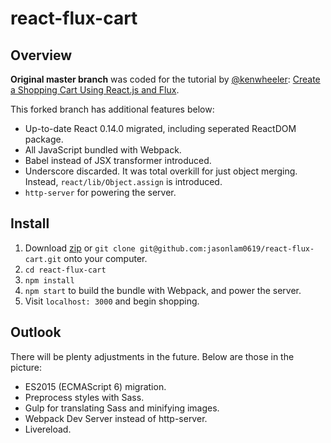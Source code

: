 react-flux-cart
===============

## Overview

**Original master branch** was coded for the tutorial by [@kenwheeler](https://twitter.com/ken_wheeler): [Create a Shopping Cart Using React.js and Flux](https://scotch.io/tutorials/creating-a-simple-shopping-cart-with-react-js-and-flux).

This forked branch has additional features below:

* Up-to-date React 0.14.0 migrated, including seperated ReactDOM package.
* All JavaScript bundled with Webpack.
* Babel instead of JSX transformer introduced.
* Underscore discarded. It was total overkill for just object merging. Instead, `react/lib/Object.assign` is introduced.
* `http-server` for powering the server.

## Install

1. Download [zip](https://github.com/jasonlam0619/react-flux-cart/archive/master.zip) or `git clone git@github.com:jasonlam0619/react-flux-cart.git` onto your computer.
2. `cd react-flux-cart`
3. `npm install`
4. `npm start` to build the bundle with Webpack, and power the server.
5. Visit `localhost: 3000` and begin shopping.

## Outlook

There will be plenty adjustments in the future. Below are those in the picture:

* ES2015 (ECMAScript 6) migration.
* Preprocess styles with Sass.
* Gulp for translating Sass and minifying images.
* Webpack Dev Server instead of http-server.
* Livereload.

